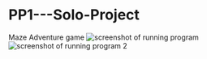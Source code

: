 # PP1---Solo-Project
Maze Adventure game
![screenshot of running program](https://user-images.githubusercontent.com/73730246/97770779-4ec0a800-1b04-11eb-895f-632faeef522e.png)
![screenshot of running program 2](https://user-images.githubusercontent.com/73730246/97770794-95ae9d80-1b04-11eb-924e-847fd3081336.png)
